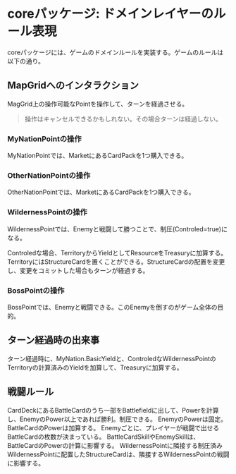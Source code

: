 # coreパッケージ: ドメインレイヤーのルール表現

coreパッケージには、ゲームのドメインルールを実装する。ゲームのルールは以下の通り。

## MapGridへのインタラクション

MagGrid上の操作可能なPointを操作して、ターンを経過させる。

> 操作はキャンセルできるかもしれない。その場合ターンは経過しない。

### MyNationPointの操作

MyNationPointでは、MarketにあるCardPackを1つ購入できる。

### OtherNationPointの操作

OtherNationPointでは、MarketにあるCardPackを1つ購入できる。

### WildernessPointの操作

WildernessPointでは、Enemyと戦闘して勝つことで、制圧(Controled=true)になる。

Controledな場合、TerritoryからYieldとしてResourceをTreasuryに加算する。
TerritoryにはStructureCardを置くことができる。StructureCardの配置を変更し、変更をコミットした場合もターンが経過する。

### BossPointの操作

BossPointでは、Enemyと戦闘できる。このEnemyを倒すのがゲーム全体の目的。

## ターン経過時の出来事

ターン経過時に、MyNation.BasicYieldと、ControledなWildernessPointのTerritoryの計算済みのYieldを加算して、Treasuryに加算する。

## 戦闘ルール

CardDeckにあるBattleCardのうち一部をBattlefieldに出して、Powerを計算し、EnemyのPower以上であれば勝利。制圧できる。
EnemyのPowerは固定。
BattleCardのPowerは加算する。
Enemyごとに、プレイヤーが戦闘で出せるBattleCardの枚数が決まっている。
BattleCardSkillやEnemySkillは、BattleCardのPowerの計算に影響する。
WildernessPointに隣接する制圧済みWildernessPointに配置したStructureCardは、隣接するWildernessPointの戦闘に影響する。